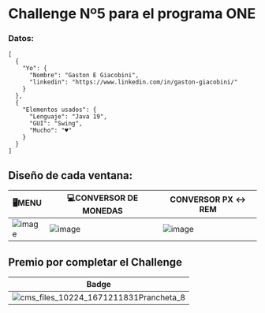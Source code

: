 # Challenge Nº5 para el programa ONE 
### Datos:
```
[
  {
    "Yo": {
      "Nombre": "Gaston E Giacobini",
      "linkedin": "https://www.linkedin.com/in/gaston-giacobini/"
    }
  },
  {
    "Elementos usados": {
      "Lenguaje": "Java 19",
      "GUI": "Swing",
      "Mucho": "♥"
    }
  }
]
```


## Diseño de cada ventana:

| 🖥MENU | 💻CONVERSOR DE MONEDAS | CONVERSOR PX <-> REM|
| ----------- | ----------- | ----------- |
|![image](https://user-images.githubusercontent.com/77559010/211666766-25ff8f2f-0263-42a2-af9d-45448b35d218.png)|![image](https://user-images.githubusercontent.com/77559010/211666778-c9497d87-0fe6-4c09-9e15-82dcc89b7fb3.png)|![image](https://user-images.githubusercontent.com/77559010/211666788-3dafa1db-7c0b-4148-97d8-4caf29ce237b.png)|

## Premio por completar el Challenge 

| Badge |
| ----------- |
|![cms_files_10224_1671211831Prancheta_8](https://user-images.githubusercontent.com/77559010/212596806-d8bd9684-5304-49c3-bef2-147c634e6ab9.png) |
